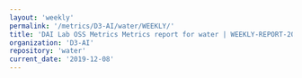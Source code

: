 ```yaml
---
layout: 'weekly'
permalink: '/metrics/D3-AI/water/WEEKLY/'
title: 'DAI Lab OSS Metrics Metrics report for water | WEEKLY-REPORT-2019-12-08'
organization: 'D3-AI'
repository: 'water'
current_date: '2019-12-08'
---
```

